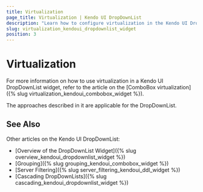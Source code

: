 ```yaml
---
title: Virtualization
page_title: Virtualization | Kendo UI DropDownList
description: "Learn how to configure virtualization in the Kendo UI DropDownList, ComboBox, AutoComplete and MultiSelect widgets."
slug: virtualization_kendoui_dropdownlist_widget
position: 3
---
```


# Virtualization

For more information on how to use virtualization in a Kendo UI DropDownList widget, refer to the article on the [ComboBox virtualization]({% slug virtualization_kendoui_combobox_widget %}).

The approaches described in it are applicable for the DropDownList.

## See Also

Other articles on the Kendo UI DropDownList:

* [Overview of the DropDownList Widget]({% slug overview_kendoui_dropdownlist_widget %})
* [Grouping]({% slug grouping_kendoui_combobox_widget %})
* [Server Filtering]({% slug server_filtering_kendoui_ddl_widget %})
* [Cascading DropDownLists]({% slug cascading_kendoui_dropdownlist_widget %})
